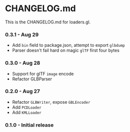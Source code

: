 # CHANGELOG.md

This is the CHANGELOG.md for loaders.gl.

### 0.3.1 - Aug 29

- Add `bin` field to package.json, attempt to export `glbdump`
- Parser doesn't fail hard on magic `glTF` first four bytes


### 0.3.0 - Aug 28

- Support for glTF `image` encode
- Refactor GLBParser

### 0.2.0 - Aug 27

- Refactor `GLBWriter`, expose `GBLEncoder`
- Add `PCDLoader`
- Add `KMLLoader`

### 0.1.0 - Initial release
